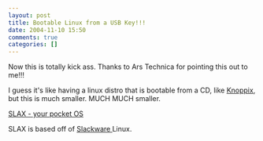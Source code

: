 ```yaml
---
layout: post
title: Bootable Linux from a USB Key!!!
date: 2004-11-10 15:50
comments: true
categories: []
---
```

Now this is totally kick ass. Thanks to Ars Technica for pointing this out to me!!!

I guess it's like having a linux distro that is bootable from a CD, like <a href="http://www.knoppix.net">Knoppix</a>, but this is much smaller. MUCH MUCH smaller.

<a href="http://slax.linux-live.org/">SLAX - your pocket OS</a>

SLAX is based off of <a href="http://www.slackware.org">Slackware </a>Linux.
